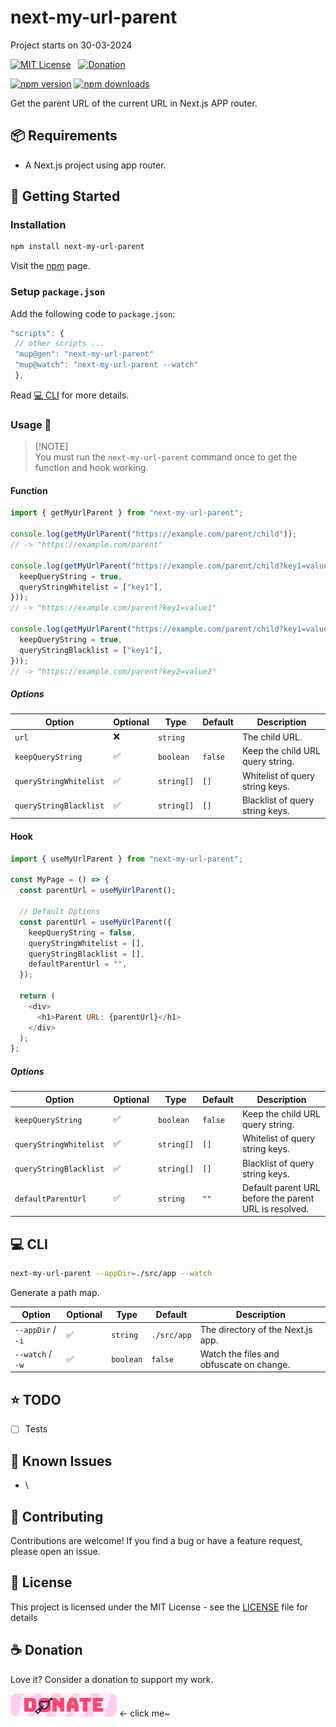 # next-my-url-parent

Project starts on 30-03-2024

<!-- ![Tests](https://github.com/soranoo/next-css-obfuscator/actions/workflows/auto_test.yml/badge.svg)  -->

[![MIT License](https://img.shields.io/badge/License-MIT-green.svg)](LICENSE)&nbsp;&nbsp;&nbsp;[![Donation](https://img.shields.io/static/v1?label=Donation&message=❤️&style=social)](https://github.com/soranoo/Donation)

[![npm version](https://img.shields.io/npm/v/next-my-url-parent?color=red&style=flat)](https://www.npmjs.com/package/next-my-url-parent) [![npm downloads](https://img.shields.io/npm/dt/next-my-url-parent?color=blue&style=flat)](https://www.npmjs.com/package/next-my-url-parent)

Get the parent URL of the current URL in Next.js APP router.

<!-- ## 🗝️ Features

-  -->

## 📦 Requirements

- A Next.js project using app router.

## 🚀 Getting Started

### Installation

```bash
npm install next-my-url-parent
```

Visit the [npm](https://www.npmjs.com/package/next-css-obfuscator) page.

### Setup `package.json`
Add the following code to `package.json`:

```javascript
"scripts": {
 // other scripts ...
 "mup@gen": "next-my-url-parent"
 "mup@watch": "next-my-url-parent --watch"
 },
```

Read [💻 CLI](#-cli) for more details.

### Usage 🎉

> [!NOTE]\
> You must run the `next-my-url-parent` command once to get the function and hook working.

#### Function
```javascript
import { getMyUrlParent } from "next-my-url-parent";

console.log(getMyUrlParent("https://example.com/parent/child"));
// -> "https://example.com/parent"

console.log(getMyUrlParent("https://example.com/parent/child?key1=value1&key2=value2", { 
  keepQueryString = true,
  queryStringWhitelist = ["key1"],
}));
// -> "https://example.com/parent?key1=value1"

console.log(getMyUrlParent("https://example.com/parent/child?key1=value1&key2=value2", { 
  keepQueryString = true,
  queryStringBlacklist = ["key1"],
}));
// -> "https://example.com/parent?key2=value2"
```

##### Options
| Option| Optional | Type| Default| Description|
| --- | --- | --- | --- | --- |
|`url`| :x: | `string` | | The child URL. |
| `keepQueryString` | ✅ | `boolean` | `false` | Keep the child URL query string. |
| `queryStringWhitelist` | ✅ | `string[]` | `[]` | Whitelist of query string keys. |
| `queryStringBlacklist` | ✅ | `string[]` | `[]` | Blacklist of query string keys. |

#### Hook
```javascript
import { useMyUrlParent } from "next-my-url-parent";

const MyPage = () => {
  const parentUrl = useMyUrlParent();

  // Default Options
  const parentUrl = useMyUrlParent({ 
    keepQueryString = false,
    queryStringWhitelist = [],
    queryStringBlacklist = [],
    defaultParentUrl = "",
  });

  return (
    <div>
      <h1>Parent URL: {parentUrl}</h1>
    </div>
  );
};

```

##### Options
| Option| Optional | Type| Default| Description|
| --- | --- | --- | --- | --- |
| `keepQueryString` | ✅ | `boolean` | `false` | Keep the child URL query string. |
| `queryStringWhitelist` | ✅ | `string[]` | `[]` | Whitelist of query string keys. |
| `queryStringBlacklist` | ✅ | `string[]` | `[]` | Blacklist of query string keys. |
| `defaultParentUrl` | ✅ | `string` | `""` | Default parent URL before the parent URL is resolved. |


## 💻 CLI

```bash
next-my-url-parent --appDir=./src/app --watch
```
Generate a path map.

| Option            | Optional | Type      | Default     | Description                              |
| ----------------- | -------- | --------- | ----------- | ---------------------------------------- |
| `--appDir` / `-i` | ✅       | `string`  | `./src/app` | The directory of the Next.js app.        |
| `--watch` / `-w`  | ✅       | `boolean` | `false`     | Watch the files and obfuscate on change. |

## ⭐ TODO

- [ ] Tests

## 🐛 Known Issues

- \

## 🤝 Contributing

Contributions are welcome! If you find a bug or have a feature request, please open an issue.

## 📝 License

This project is licensed under the MIT License - see the [LICENSE](LICENSE) file for details

## ☕ Donation

Love it? Consider a donation to support my work.

[!["Donation"](https://raw.githubusercontent.com/soranoo/Donation/main/resources/image/DonateBtn.png)](https://github.com/soranoo/Donation) <- click me~
